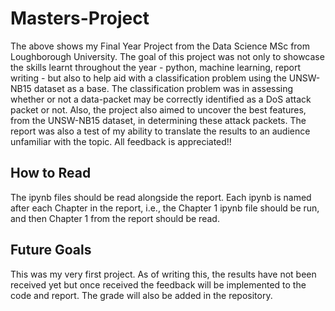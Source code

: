 # Masters-Project
The above shows my Final Year Project from the Data Science MSc from Loughborough University. The goal of this project was not only to showcase the skills learnt throughout the year - python, machine learning, report writing - but also to help aid with a classification problem using the UNSW-NB15 dataset as a base. 
The classification problem was in assessing whether or not a data-packet may be correctly identified as a DoS attack packet or not. Also, the project also aimed to uncover the best features, from the UNSW-NB15 dataset, in determining these attack packets.
The report was also a test of my ability to translate the results to an audience unfamiliar with the topic.
All feedback is appreciated!!

## How to Read
The ipynb files should be read alongside the report. Each ipynb is named after each Chapter in the report, i.e., the Chapter 1 ipynb file should be run, and then Chapter 1 from the report should be read.

## Future Goals
This was my very first project. As of writing this, the results have not been received yet but once received the feedback will be implemented to the code and report. The grade will also be added in the repository.
